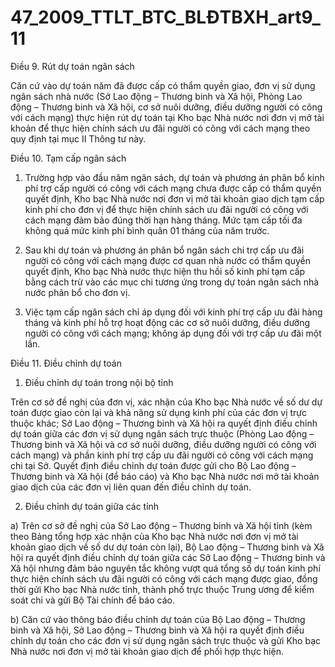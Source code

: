 # 47_2009_TTLT_BTC_BLĐTBXH_art9_11
Điều 9. Rút dự toán ngân sách

Căn cứ vào dự toán năm đã được cấp có thẩm quyền giao, đơn vị sử dụng ngân sách nhà nước (Sở Lao động – Thương binh và Xã hội, Phòng Lao động – Thương binh và Xã hội, cơ sở nuôi dưỡng, điều dưỡng người có công với cách mạng) thực hiện rút dự toán tại Kho bạc Nhà nước nơi đơn vị mở tài khoản để thực hiện chính sách ưu đãi người có công với cách mạng theo quy định tại mục II Thông tư này.

Điều 10. Tạm cấp ngân sách

1. Trường hợp vào đầu năm ngân sách, dự toán và phương án phân bổ kinh phí trợ cấp người có công với cách mạng chưa được cấp có thẩm quyền quyết định, Kho bạc Nhà nước nơi đơn vị mở tài khoản giao dịch tạm cấp kinh phí cho đơn vị để thực hiện chính sách ưu đãi người có công với cách mạng đảm bảo đúng thời hạn hàng tháng. Mức tạm cấp tối đa không quá mức kinh phí bình quân 01 tháng của năm trước.

2. Sau khi dự toán và phương án phân bổ ngân sách chi trợ cấp ưu đãi người có công với cách mạng được cơ quan nhà nước có thẩm quyền quyết định, Kho bạc Nhà nước thực hiện thu hồi số kinh phí tạm cấp bằng cách trừ vào các mục chi tương ứng trong dự toán ngân sách nhà nước phân bổ cho đơn vị.

3. Việc tạm cấp ngân sách chỉ áp dụng đối với kinh phí trợ cấp ưu đãi hàng tháng và kinh phí hỗ trợ hoạt động các cơ sở nuôi dưỡng, điều dưỡng người có công với cách mạng; không áp dụng đối với trợ cấp ưu đãi một lần.

Điều 11. Điều chỉnh dự toán

1. Điều chỉnh dự toán trong nội bộ tỉnh

Trên cơ sở đề nghị của đơn vị, xác nhận của Kho bạc Nhà nước về số dư dự toán được giao còn lại và khả năng sử dụng kinh phí của các đơn vị trực thuộc khác; Sở Lao động – Thương binh và Xã hội ra quyết định điều chỉnh dự toán giữa các đơn vị sử dụng ngân sách trực thuộc (Phòng Lao động – Thương binh và Xã hội và cơ sở nuôi dưỡng, điều dưỡng người có công với cách mạng) và phần kinh phí trợ cấp ưu đãi người có công với cách mạng chi tại Sở. Quyết định điều chỉnh dự toán được gửi cho Bộ Lao động – Thương binh và Xã hội (để báo cáo) và Kho bạc Nhà nước nơi mở tài khoản giao dịch của các đơn vị liên quan đến điều chỉnh dự toán.

2. Điều chỉnh dự toán giữa các tỉnh

a) Trên cơ sở đề nghị của Sở Lao động – Thương binh và Xã hội tỉnh (kèm theo Bảng tổng hợp xác nhận của Kho bạc Nhà nước nơi đơn vị mở tài khoản giao dịch về số dư dự toán còn lại), Bộ Lao động – Thương binh và Xã hội ra quyết định điều chỉnh dự toán giữa các Sở Lao động – Thương binh và Xã hội nhưng đảm bảo nguyên tắc không vượt quá tổng số dự toán kinh phí thực hiện chính sách ưu đãi người có công với cách mạng được giao, đồng thời gửi Kho bạc Nhà nước tỉnh, thành phố trực thuộc Trung ương để kiểm soát chi và gửi Bộ Tài chính để báo cáo.

b) Căn cứ vào thông báo điều chỉnh dự toán của Bộ Lao động – Thương binh và Xã hội, Sở Lao động – Thương binh và Xã hội ra quyết định điều chỉnh dự toán cho các đơn vị sử dụng ngân sách trực thuộc và gửi Kho bạc Nhà nước nơi đơn vị mở tài khoản giao dịch để phối hợp thực hiện.
